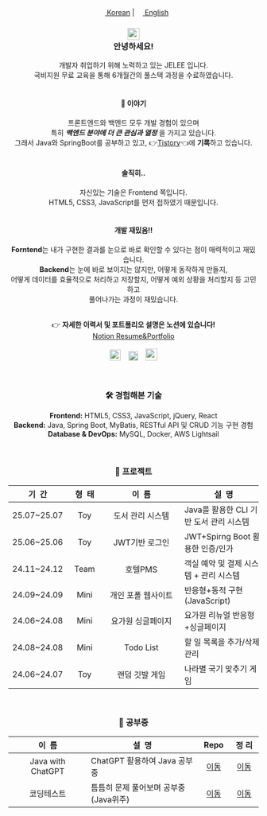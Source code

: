<div align="center">
  <a href="README.md"><img src="https://raw.githubusercontent.com/stevenrskelton/flag-icon/master/png/75/country-4x3/kr.png" height="13"> Korean</a>  |
  <a href="README_en.md"><img src="https://raw.githubusercontent.com/stevenrskelton/flag-icon/master/png/75/country-4x3/us.png" height="13"> English</a>
  <br>
  <h3>
    <img width="24px" src="https://github.com/TheDudeThatCode/TheDudeThatCode/blob/master/Assets/Hi.gif?raw=true"/><br>
    안녕하세요!
  </h3>
  <p>
    개발자 취업하기 위해 노력하고 있는 JELEE 입니다.<br>
    국비지원 무료 교육을 통해 6개월간의 풀스택 과정을 수료하였습니다. <br><br>
  </p>
  <h4>👀 이야기</h4>
  <p>
    프론트엔드와 백엔드 모두 개발 경험이 있으며<br>
    특히 <b><i>백엔드 분야에 더 큰 관심과 열정</i></b> 을 가지고 있습니다.<br>
    그래서 Java와 SpringBoot를 공부하고 있고, 👉<a href="https://dev-jelee.tistory.com/">Tistory</a>👈에 <b>기록</b>하고 있습니다.</b><br><br>
  </p>
  <h4>솔직히..</h4>
  <p>
    자신있는 기술은 Frontend 쪽입니다.<br>
    HTML5, CSS3, JavaScript를 먼저 접하였기 때문입니다.<br><br>
  </p>
  <h4>개발 재밌음!!</h4>
  <p>
    <b>Forntend</b>는 내가 구현한 결과를 눈으로 바로 확인할 수 있다는 점이 매력적이고 재밌습니다.<br>
    <b>Backend</b>는 눈에 바로 보이지는 않지만, 어떻게 동작하게 만들지, <br>어떻게 데이터를 효율적으로 처리하고 저장할지, 어떻게 예외 상황을 처리할지 등 고민하고 <br>풀어나가는 과정이 재밌습니다.<br><br>
  </p>
 
  <p>
    👉 <b>자세한 이력서 및 포트폴리오 설명은 노션에 있습니다!</b><br>
    <a href="https://dev-jelee.notion.site/dev-jelee-5686cfa35c1b4c859a27de25d5fad5dd?pvs=4">Notion Resume&Portfolio</a>
    <br><br>
    <a href="mailto:waftyann@gmail.com"><img height="22" width="22" src="https://cdn.simpleicons.org/gmail" /></a>&nbsp&nbsp&nbsp
    <a href="https://dev-jelee.tistory.com/"><img height="19" width="19" src="https://cdn.simpleicons.org/tistory/orangered" /></a>&nbsp&nbsp&nbsp
    <a href="https://discordapp.com/users/1334168876505763872"><img height="24" width="24" src="https://cdn.simpleicons.org/discord" /></a>
  </p>

  <br>
  
  <h3>🛠️ 경험해본 기술</h3>
  <p>
    <b>Frontend:</b> HTML5, CSS3, JavaScript, jQuery, React<br>
    <b>Backend:</b> Java, Spring Boot, MyBatis, RESTful API 및 CRUD 기능 구현 경험<br>
    <b>Database & DevOps:</b> MySQL, Docker, AWS Lightsail
  </p>

  <br>
  
  <h3>🌳 프로젝트</h3>
  <div>
    <table>
      <thead>
        <th>&nbsp;&nbsp;기&nbsp;&nbsp;간&nbsp;&nbsp;</th>
        <th>&nbsp;&nbsp;형&nbsp;&nbsp;태&nbsp;&nbsp;</th>
        <th>&nbsp;&nbsp;&nbsp;&nbsp;&nbsp;&nbsp;&nbsp;&nbsp;&nbsp;&nbsp;&nbsp;&nbsp;이&nbsp;&nbsp;름&nbsp;&nbsp;&nbsp;&nbsp;&nbsp;&nbsp;&nbsp;&nbsp;&nbsp;&nbsp;&nbsp;&nbsp;</th>
        <th>&nbsp;&nbsp;&nbsp;&nbsp;&nbsp;&nbsp;&nbsp;&nbsp;&nbsp;&nbsp;&nbsp;&nbsp;&nbsp;&nbsp;설&nbsp;&nbsp;명&nbsp;&nbsp;&nbsp;&nbsp;&nbsp;&nbsp;&nbsp;&nbsp;&nbsp;&nbsp;&nbsp;&nbsp;&nbsp;&nbsp;</th>
        <th>&nbsp;&nbsp;&nbsp;&nbsp;&nbsp;&nbsp;&nbsp;&nbsp;사&nbsp;용&nbsp;언&nbsp;어&nbsp;&nbsp;&nbsp;&nbsp;&nbsp;&nbsp;&nbsp;&nbsp;</th>
        <th>&nbsp;Repo&nbsp;</th>
        <th>&nbsp;Site&nbsp;</th>
      </thead>
      <tbody>
        <tr>
          <td align="center">25.07~25.07</td>
          <td align="center">Toy</td>
          <td align="center">도서 관리 시스템</td>
          <td>Java를 활용한 CLI 기반 도서 관리 시스템</td>
          <td align="center">Java</td>
          <td align="center"><a href="https://github.com/eziquexx/study-java/tree/main/mini-projects/library-book-manager">이동</a></td>
          <td align="center">-</td>
        </tr>
        <tr>
          <td align="center">25.06~25.06</td>
          <td align="center">Toy</td>
          <td align="center">JWT기반 로그인</td>
          <td>JWT+Spirng Boot 활용한 인증/인가</td>
          <td align="center">JWT, Spring Boot</td>
          <td align="center"><a href="https://github.com/eziquexx/toy-auth-jwt-jpa">이동</a></td>
          <td align="center">-</td>
        </tr>
        <tr>
          <td align="center">24.11~24.12</td>
          <td align="center">Team</td>
          <td align="center">호텔PMS</td>
          <td>객실 예약 및 결제 시스템 + 관리 시스템</td>
          <td align="center">React, Spring Boot</td>
          <td align="center"><a href="https://github.com/eziquexx/team-hotel-reservation-backend">이동</a></td>
          <td align="center"><a href="http://52.78.8.37/">이동</a></td>
        </tr>
        <tr>
          <td align="center">24.09~24.09</td>
          <td align="center">Mini</td>
          <td align="center">개인 포폴 웹사이트</td>
          <td>반응형+동적 구현(JavaScript)</td>
          <td align="center">HTML5, CSS3, JavaScript</td>
          <td align="center"><a href="https://github.com/eziquexx/mini-personal-website">이동</a></td>
          <td align="center"><a href="https://eziquexx.github.io/mini-personal-website/">이동</a></td>
        </tr>
        <tr>
          <td align="center">24.06~24.08</td>
          <td align="center">Mini</td>
          <td align="center">요가원 싱글페이지</td>
          <td>요가원 리뉴얼 반응형+싱글페이지</td>
          <td align="center">HTML5, CSS3, JavaScript</td>
          <td align="center"><a href="https://github.com/eziquexx/mini-yoga-website">이동</a></td>
          <td align="center"><a href="https://eziquexx.github.io/mini-yoga-website/">이동</a></td>
        </tr>
        <tr>
          <td align="center">24.08~24.08</td>
          <td align="center">Mini</td>
          <td align="center">Todo List</td>
          <td>할 일 목록을 추가/삭제/관리</td>
          <td align="center">React</td>
          <td align="center"><a href="https://github.com/eziquexx/mini-react-todo-list">이동</a></td>
          <td align="center"><a href="https://eziquexx.github.io/mini-react-todo-list/">이동</a></td>
        </tr>
        <tr>
          <td align="center">24.06~24.07</td>
          <td align="center">Toy</td>
          <td align="center">랜덤 깃발 게임</td>
          <td>나라별 국기 맞추기 게임</td>
          <td align="center">HTML5, CSS3, JavaScript</td>
          <td align="center"><a href="https://github.com/eziquexx/mini-random-flag-quiz">이동</a></td>
          <td align="center"><a href="https://eziquexx.github.io/mini-random-flag-quiz/">이동</a></td>
        </tr>
      </tbody>
    </table>
  </div>

  <br>
  
  <h3>📝 공부중</h3>
  <table>
    <thead>
      <th>&nbsp;&nbsp;&nbsp;&nbsp;&nbsp;&nbsp;&nbsp;&nbsp;&nbsp;&nbsp;&nbsp;&nbsp;이&nbsp;&nbsp;름&nbsp;&nbsp;&nbsp;&nbsp;&nbsp;&nbsp;&nbsp;&nbsp;&nbsp;&nbsp;&nbsp;&nbsp;</th>
      <th>&nbsp;&nbsp;&nbsp;&nbsp;&nbsp;&nbsp;&nbsp;&nbsp;&nbsp;&nbsp;&nbsp;&nbsp;&nbsp;&nbsp;설&nbsp;&nbsp;명&nbsp;&nbsp;&nbsp;&nbsp;&nbsp;&nbsp;&nbsp;&nbsp;&nbsp;&nbsp;&nbsp;&nbsp;&nbsp;&nbsp;</th>
      <th>&nbsp;Repo&nbsp;</th>
      <th>&nbsp;정&nbsp;리&nbsp;</th>
    </thead>
    <tbody>
      <tr>
        <td align="center">Java with ChatGPT</td>
        <td>ChatGPT 활용하여 Java 공부중</td>
        <td align="center"><a href="https://github.com/eziquexx/study-java">이동</a></td>
        <td align="center"><a href="https://dev-jelee.tistory.com/category/%EA%B0%9C%EB%B0%9C%20%EA%B3%B5%EB%B6%80/Java%20%7C%20SpringBoot">이동</a></td>
      </tr>
      <tr>
        <td align="center">코딩테스트</td>
        <td>틈틈히 문제 풀어보며 공부중 (Java위주)</td>
        <td align="center"><a href="https://github.com/eziquexx/study-coding-tests">이동</a></td>
        <td align="center"><a href="https://dev-jelee.tistory.com/category/%EC%BD%94%EB%94%A9%20%ED%85%8C%EC%8A%A4%ED%8A%B8">이동</a></td>
      </tr>
    </tbody>
  </table>
</div>





<!--
**eziquexx/eziquexx** is a ✨ _special_ ✨ repository because its `README.md` (this file) appears on your GitHub profile.

Here are some ideas to get you started:

- 🔭 I’m currently working on ...
- 🌱 I’m currently learning ...
- 👯 I’m looking to collaborate on ...
- 🤔 I’m looking for help with ...
- 💬 Ask me about ...
- 📫 How to reach me: ...
- 😄 Pronouns: ...
- ⚡ Fun fact: ...
-->
